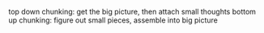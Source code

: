 top down chunking: get the big picture, then attach small thoughts
bottom up chunking: figure out small pieces, assemble into big picture